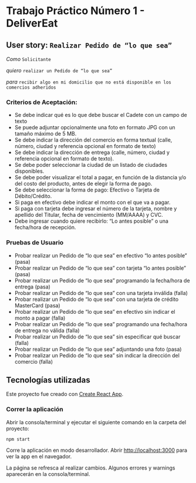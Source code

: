 # Trabajo Práctico Número 1 - DeliverEat

## User story: `Realizar Pedido de “lo que sea”`

*Como* `Solicitante`

*quiero* `realizar un Pedido de “lo que sea”`

*para* `recibir algo en mi domicilio que no está disponible en los comercios adheridos`

### Criterios de Aceptación:
- Se debe indicar qué es lo que debe buscar el Cadete con un campo de texto
- Se puede adjuntar opcionalmente una foto en formato JPG con un tamaño máximo de 5 MB.
- Se debe indicar la dirección del comercio en forma textual (calle, número, ciudad y referencia opcional en formato de texto)
- Se debe indicar la dirección de entrega (calle, número, ciudad y referencia opcional en formato de texto).
- Se debe poder seleccionar la ciudad de un listado de ciudades disponibles.
- Se debe poder visualizar el total a pagar, en función de la distancia y/o del costo del producto, antes de elegir la forma de pago.
- Se debe seleccionar la forma de pago: Efectivo o Tarjeta de Débito/Crédito.
- Si paga en efectivo debe indicar el monto con el que va a pagar.
- Si paga con tarjeta debe ingresar el número de la tarjeta, nombre y apellido del Titular, fecha de vencimiento (MM/AAAA) y CVC.
- Debe ingresar cuando quiere recibirlo: “Lo antes posible” o una fecha/hora de recepción.

### Pruebas de Usuario
- Probar realizar un Pedido de “lo que sea” en efectivo “lo antes posible” (pasa)
- Probar realizar un Pedido de “lo que sea” con tarjeta “lo antes posible” (pasa)
- Probar realizar un Pedido de “lo que sea” programando la fecha/hora de entrega (pasa)
- Probar realizar un Pedido de “lo que sea” con una tarjeta inválida (falla)
- Probar realizar un Pedido de “lo que sea” con una tarjeta de crédito MasterCard (pasa)
- Probar realizar un Pedido de “lo que sea” en efectivo sin indicar el monto a pagar (falla)
- Probar realizar un Pedido de “lo que sea” programando una fecha/hora de entrega no válida (falla)
- Probar realizar un Pedido de “lo que sea” sin especificar qué buscar (falla)
- Probar realizar un Pedido de “lo que sea” adjuntando una foto (pasa)
- Probar realizar un Pedido de “lo que sea” sin indicar la dirección del comercio (falla)

## Tecnologías utilizadas

Este proyecto fue creado con [Create React App](https://create-react-app.dev/).

### Correr la aplicación

Abrir la consola/terminal y ejecutar el siguiente comando en la carpeta del proyecto:

```
npm start
```

Corre la aplicación en modo desarrollador.
Abrir [http://localhost:3000](http://localhost:3000) para ver la app en el navegador.

La página se refresca al realizar cambios.
Algunos errores y warnings aparecerán en la consola/terminal.
